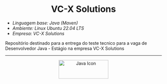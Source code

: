<h1 align='center'>VC-X Solutions</h1>
<ul>
  <li><em>Linguagem base: Java (Maven)</em></li>
  <li><em>Ambiente: Linux Ubuntu 22.04 LTS</em></li>
  <li><em>Empresa: VC-X Solutions</em></li>
</ul>
<p>
  Repositório destinado para a entrega do teste tecnico para a vaga de Desenvolvedor Java - Estágio na empresa VC-X Solutions
</p>

<hr>

<p align='center'>
  <img width='160px' height='60px' alt='Java Icon' src='https://cdn.jsdelivr.net/gh/devicons/devicon/icons/java/java-original.svg' />
</p>
